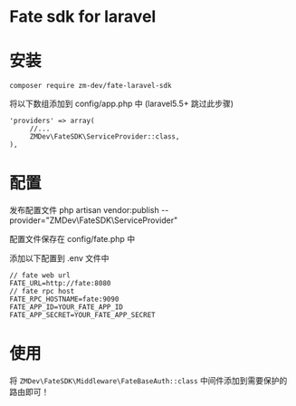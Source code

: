 # Fate sdk for laravel
# 安装
```
composer require zm-dev/fate-laravel-sdk
```
将以下数组添加到 config/app.php 中 (laravel5.5+ 跳过此步骤)
```
'providers' => array(
     //...
     ZMDev\FateSDK\ServiceProvider::class,
),
```
# 配置
发布配置文件 php artisan vendor:publish --provider="ZMDev\FateSDK\ServiceProvider"

配置文件保存在 config/fate.php 中

添加以下配置到 .env 文件中

```
// fate web url
FATE_URL=http://fate:8080
// fate rpc host
FATE_RPC_HOSTNAME=fate:9090
FATE_APP_ID=YOUR_FATE_APP_ID
FATE_APP_SECRET=YOUR_FATE_APP_SECRET
```

# 使用
将 `ZMDev\FateSDK\Middleware\FateBaseAuth::class` 中间件添加到需要保护的路由即可！
